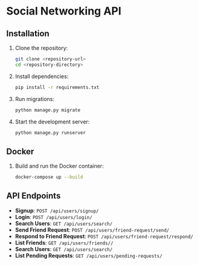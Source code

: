 # Social Networking API

## Installation

1. Clone the repository:
    ```bash
    git clone <repository-url>
    cd <repository-directory>
    ```

2. Install dependencies:
    ```bash
    pip install -r requirements.txt
    ```

3. Run migrations:
    ```bash
    python manage.py migrate
    ```

4. Start the development server:
    ```bash
    python manage.py runserver
    ```

## Docker

1. Build and run the Docker container:
    ```bash
    docker-compose up --build
    ```

## API Endpoints

- **Signup**: `POST /api/users/signup/`
- **Login**: `POST /api/users/login/`
- **Search Users**: `GET /api/users/search/`
- **Send Friend Request**: `POST /api/users/friend-request/send/`
- **Respond to Friend Request**: `POST /api/users/friend-request/respond/`
- **List Friends**: `GET /api/users/friends//`
- **Search Users**: `GET /api/users/search/`
- **List Pending Requests**: `GET /api/users/pending-requests/`

